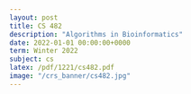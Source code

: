 ```yaml
---
layout: post
title: CS 482
description: "Algorithms in Bioinformatics"
date: 2022-01-01 00:00:00+0000
term: Winter 2022
subject: cs
latex: /pdf/1221/cs482.pdf
image: "/crs_banner/cs482.jpg"
---
```




